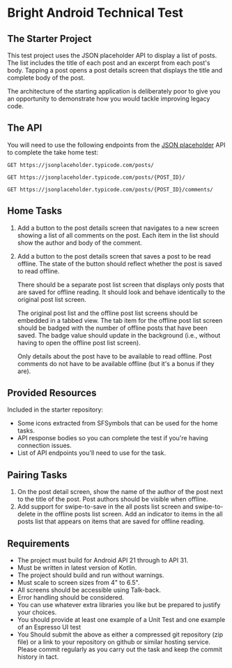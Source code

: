 # Bright Android Technical Test

## The Starter Project

This test project uses the JSON placeholder API
to display a list of posts. The list includes the title of each post and an
excerpt from each post's body. Tapping a post opens a post details screen that
displays the title and complete body of the post.

The architecture of the starting application is deliberately poor 
to give you an opportunity to demonstrate how you would tackle improving legacy
code.

## The API

You will need to use the following endpoints from the [JSON
placeholder](https://jsonplaceholder.typicode.com) API to complete the take home
test:

    GET https://jsonplaceholder.typicode.com/posts/

    GET https://jsonplaceholder.typicode.com/posts/{POST_ID}/

    GET https://jsonplaceholder.typicode.com/posts/{POST_ID}/comments/

## Home Tasks

1.  Add a button to the post details screen that navigates to a new screen
    showing a list of all comments on the post. Each item in the list should
    show the author and body of the comment.
2.  Add a button to the post details screen that saves a post to be read
    offline. The state of the button should reflect whether the post is saved to
    read offline.

    There should be a separate post list screen that displays only posts that
    are saved for offline reading. It should look and behave identically to the
    original post list screen.

    The original post list and the offline post list screens should be embedded
    in a tabbed view. The tab item for the offline post list screen should be
    badged with the number of offline posts that have been saved. The badge
    value should update in the background (i.e., without having to open the
    offline post list screen).

    Only details about the post have to be available to read offline.  Post
    comments do not have to be available offline (but it's a bonus if they are).

## Provided Resources

Included in the starter repository:

-   Some icons extracted from SFSymbols that can be used for the home tasks.
-   API response bodies so you can complete the test if you're having
    connection issues.
-   List of API endpoints you'll need to use for the task.

## Pairing Tasks

1.  On the post detail screen, show the name of the author of the post next to
    the title of the post. Post authors should be visible when offline.
2.  Add support for swipe-to-save in the all posts list screen and
    swipe-to-delete in the offline posts list screen. Add an indicator to items
    in the all posts list that appears on items that are saved for offline
    reading.

## Requirements

-   The project must build for Android API 21 through to API 31.
-   Must be written in latest version of Kotlin.
-   The project should build and run without warnings.
-   Must scale to screen sizes from 4" to 6.5".
-   All screens should be accessible using Talk-back.
-   Error handling should be considered.
-   You can use whatever extra libraries you like but be prepared to
    justify your choices.
-   You should provide at least one example of a Unit Test and one example
    of an Espresso UI test
-   You Should submit the above as either a compressed git repository (zip file) 
    or a link to your repository on github or similar hosting service. 
    Please commit regularly as you carry out the task and 
    keep the commit history in tact.
